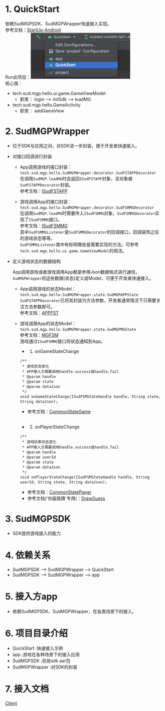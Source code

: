 # 1. QuickStart
依赖SudMGPSDK、SudMGPWrapper快速接入实现。<br>
参考文档：[StartUp-Android](https://docs.sud.tech/zh-CN/app/Client/StartUp-Android.html) <br>
Run此项目：![Run](QuickStartRun.png) <br>
核心类：
- tech.sud.mgp.hello.ui.game.GameViewModel
	- 职责： login --> initSdk --> loadMG
- tech.sud.mgp.hello.GameActivity
	- 职责： addGameView

# 2. SudMGPWrapper
- 位于SDK与应用之间，对SDK进一步封装，便于开发者快速接入。

- 对接口回调进行封装
  - App调用游戏的接口封装：`tech.sud.mgp.hello.SudMGPWrapper.decorator.SudFSTAPPDecorator` <br>
    在调用`SudMGP.loadMG`时会返回`ISudFSTAPP`对象，该对象被`SudFSTAPPDecorator`封装。 <br>
    参考文档：[ISudFSTAPP](https://docs.sud.tech/zh-CN/app/Client/API/ISudFSTAPP.html) <br>
  
  - 游戏调用App的接口封装：`tech.sud.mgp.hello.SudMGPWrapper.decorator.SudFSMMGDecorator` <br>
    在调用`SudMGP.loadMG`时需要传入`ISudFSMMG`对象，`SudFSMMGDecorator`实现了`ISudFSMMG`接口。 <br>
    参考文档：[ISudFSMMG](https://docs.sud.tech/zh-CN/app/Client/API/ISudFSMMG.html) <br>
    其中`SudFSMMGListener`是`SudFSMMGDecorator`的回调接口，回调装饰之后的游戏状态等等。<br>
    `SudFSMMGListener`类中有标明哪些是需要实现的方法。可参考`tech.sud.mgp.hello.ui.game.GameViewModel`的用法。<br>

- 定义游戏状态的数据结构

  App调用游戏或者游戏调用App都是参用Json数据格式进行通信，`SudMGPWrapper`将这些数据(状态)定义成Model，可便于开发者快速接入。
  - App调用游戏的状态Model：`tech.sud.mgp.hello.SudMGPWrapper.state.SudMGPAPPState` <br>
    `SudFSTAPPDecorator`已将其封装为方法参数，开发者通常情况下只需要关注方法参数即可。<br>
	参考文档：[APPFST](https://docs.sud.tech/zh-CN/app/Client/APPFST/) <br>

  
  - 游戏调用App的状态Model：`tech.sud.mgp.hello.SudMGPWrapper.state.SudMGPMGState`<br>
	参考文档：[MGFSM](https://docs.sud.tech/zh-CN/app/Client/MGFSM/) <br>
	游戏通过`ISudFSMMG`接口将状态通知到App。<br>
	- 1. onGameStateChange
	```
    /**
     * 游戏状态变化
     * APP接入方需要调用handle.success或handle.fail
     * @param handle
     * @param state
     * @param dataJson
     */
    void onGameStateChange(ISudFSMStateHandle handle, String state, String dataJson);
	```
	- 参考文档：[CommonStateGame](https://docs.sud.tech/zh-CN/app/Client/MGFSM/CommonStateGame.html)<br><br>

	- 2. onPlayerStateChange
	```
    /**
     * 游戏玩家状态变化
     * APP接入方需要调用handle.success或handle.fail
     * @param handle
     * @param userId
     * @param state
     * @param dataJson
     */
    void onPlayerStateChange(ISudFSMStateHandle handle, String userId, String state, String dataJson);
	```
	- 参考文档：[CommonStatePlayer](https://docs.sud.tech/zh-CN/app/Client/MGFSM/CommonStatePlayer.html)
	- 参考文档('你画我猜'专用)：[DrawGuess](https://docs.sud.tech/zh-CN/app/Client/MGFSM/DrawGuess.html)

# 3. SudMGPSDK
- SDK提供游戏接入的能力

# 4. 依赖关系
- SudMGPSDK --> SudMGPWrapper --> QuickStart
- SudMGPSDK --> SudMGPWrapper --> app

# 5. 接入方app
- 依赖SudMGPSDK、SudMGPWrapper，在各类场景下的接入。

# 6. 项目目录介绍
- QuickStart      :快速接入示例
- app             :游戏在各种场景下的接入应用
- SudMGPSDK       :存放sdk aar包
- SudMGPWrapper   :对SDK的封装

# 7. 接入文档
[Client](https://docs.sud.tech/zh-CN/app/Client/)
